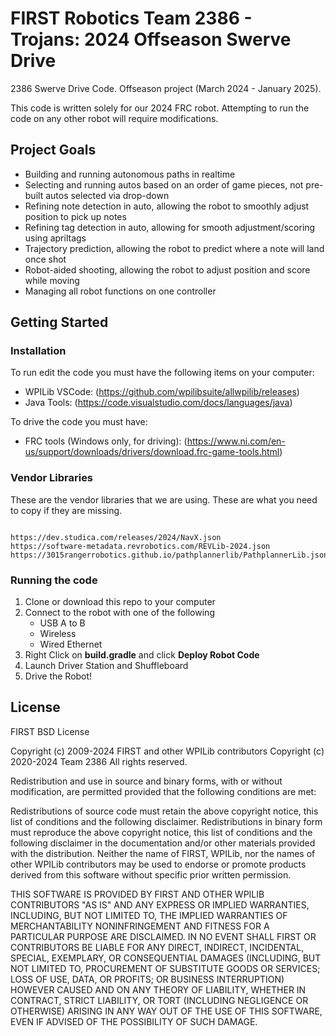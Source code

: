 # FIRST Robotics Team 2386 - Trojans: 2024 Offseason Swerve Drive

2386 Swerve Drive Code. Offseason project (March 2024 - January 2025).

This code is written solely for our 2024 FRC robot. 
Attempting to run the code on any other robot will require modifications.

## Project Goals

- Building and running autonomous paths in realtime
- Selecting and running autos based on an order of game pieces, not pre-built autos selected via drop-down
- Refining note detection in auto, allowing the robot to smoothly adjust position to pick up notes
- Refining tag detection in auto, allowing for smooth adjustment/scoring using apriltags
- Trajectory prediction, allowing the robot to predict where a note will land once shot
- Robot-aided shooting, allowing the robot to adjust position and score while moving
- Managing all robot functions on one controller

## Getting Started

### Installation

To run edit the code you must have the following items on your computer:
* WPILib VSCode: (https://github.com/wpilibsuite/allwpilib/releases)
* Java Tools: (https://code.visualstudio.com/docs/languages/java)

To drive the code you must have:
* FRC tools (Windows only, for driving): (https://www.ni.com/en-us/support/downloads/drivers/download.frc-game-tools.html)

### Vendor Libraries

These are the vendor libraries that we are using. These are what you need to copy if they are missing.

```

https://dev.studica.com/releases/2024/NavX.json
https://software-metadata.revrobotics.com/REVLib-2024.json
https://3015rangerrobotics.github.io/pathplannerlib/PathplannerLib.json
```

### Running the code

1. Clone or download this repo to your computer
2. Connect to the robot with one of the following
    * USB A to B
    * Wireless
    * Wired Ethernet
3. Right Click on **build.gradle** and click **Deploy Robot Code**
4. Launch Driver Station and Shuffleboard
5. Drive the Robot!

## License

FIRST BSD License

Copyright (c) 2009-2024 FIRST and other WPILib contributors 
Copyright (c) 2020-2024 Team 2386
All rights reserved.

Redistribution and use in source and binary forms, with or without modification, are permitted provided that the following conditions are met:

   Redistributions of source code must retain the above copyright notice, this list of conditions and the following disclaimer.
   Redistributions in binary form must reproduce the above copyright notice, this list of conditions and the following disclaimer in the documentation and/or other materials provided with the distribution.
   Neither the name of FIRST, WPILib, nor the names of other WPILib contributors may be used to endorse or promote products derived from this software without specific prior written permission.

THIS SOFTWARE IS PROVIDED BY FIRST AND OTHER WPILIB CONTRIBUTORS "AS IS" AND ANY EXPRESS OR IMPLIED WARRANTIES, INCLUDING, BUT NOT LIMITED TO, THE IMPLIED WARRANTIES OF MERCHANTABILITY NONINFRINGEMENT AND FITNESS FOR A PARTICULAR PURPOSE ARE DISCLAIMED. IN NO EVENT SHALL FIRST OR CONTRIBUTORS BE LIABLE FOR ANY DIRECT, INDIRECT, INCIDENTAL, SPECIAL, EXEMPLARY, OR CONSEQUENTIAL DAMAGES (INCLUDING, BUT NOT LIMITED TO, PROCUREMENT OF SUBSTITUTE GOODS OR SERVICES; LOSS OF USE, DATA, OR PROFITS; OR BUSINESS INTERRUPTION) HOWEVER CAUSED AND ON ANY THEORY OF LIABILITY, WHETHER IN CONTRACT, STRICT LIABILITY, OR TORT (INCLUDING NEGLIGENCE OR OTHERWISE) ARISING IN ANY WAY OUT OF THE USE OF THIS SOFTWARE, EVEN IF ADVISED OF THE POSSIBILITY OF SUCH DAMAGE.
